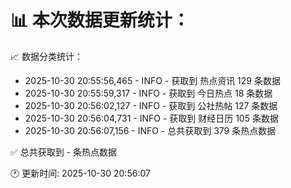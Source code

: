 📊 本次数据更新统计：
==========================

📈 数据分类统计：
- 2025-10-30 20:55:56,465 - INFO - 获取到 热点资讯 129 条数据
- 2025-10-30 20:55:59,317 - INFO - 获取到 今日热点 18 条数据
- 2025-10-30 20:56:02,127 - INFO - 获取到 公社热帖 127 条数据
- 2025-10-30 20:56:04,731 - INFO - 获取到 财经日历 105 条数据
- 2025-10-30 20:56:07,156 - INFO - 总共获取到 379 条热点数据

✅ 总共获取到 - 条热点数据

🕐 更新时间: 2025-10-30 20:56:07
